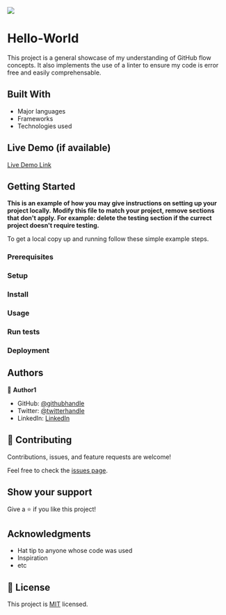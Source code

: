 ![](https://img.shields.io/badge/Microverse-blueviolet)

# Hello-World

This project is a general showcase of my understanding of GitHub flow concepts. It also implements the use of a linter to ensure my code is error free and easily comprehensable.


## Built With

- Major languages
- Frameworks
- Technologies used

## Live Demo (if available)

[Live Demo Link](https://livedemo.com)


## Getting Started

**This is an example of how you may give instructions on setting up your project locally.**
**Modify this file to match your project, remove sections that don't apply. For example: delete the testing section if the currect project doesn't require testing.**


To get a local copy up and running follow these simple example steps.

### Prerequisites

### Setup

### Install

### Usage

### Run tests

### Deployment



## Authors

👤 **Author1**

- GitHub: [@githubhandle](https://github.com/Tevin0409)
- Twitter: [@twitterhandle](https://twitter.com/tevzy_0409)
- LinkedIn: [LinkedIn](https://linkedin.com/in/tevin-obai-0a8062157/)


## 🤝 Contributing

Contributions, issues, and feature requests are welcome!

Feel free to check the [issues page](../../issues/).

## Show your support

Give a ⭐️ if you like this project!

## Acknowledgments

- Hat tip to anyone whose code was used
- Inspiration
- etc

## 📝 License

This project is [MIT](./MIT.md) licensed.
